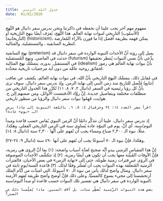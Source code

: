 ```yaml
---
title:  جدول الله الزمني
date:  01/01/2020
---
```


مفهوم مهم آخر يجب علينا أن نحفظه في ذاكرتنا ونحن ندرس سفر دانيال هو النَّهج (الأسلوب) التاريخي لنبوات نهاية العالم. هذا النَّهج، يُعرَف أيضًا بنهج التاريخية أو (التأريخانية) (historicism)، يمكن فهمه بطريقة أفضل إذا ما قورِن بالآراء المُعارضة كنظرية السابقية ، والمستقبلية، والمثالية.

نهج السابقية (preterism) يميل إلى رؤية أنَّ الأحداث النبوية الواردة في سفر دانيال قد حدثت في الماضي. ونهج المُستقبلية (futurism) يدَّعي بأنَّ نفس النبوات يُنتظر تحقيقها في المستقبل. بدوره، يتمسَّك نهج المثالية (idealism) بأنَّ نبوات نهاية العالم هي رموز لحقائق روحية عامَّة من دون أية مرجعيات تاريخية محدَّدة.

في مُقابل ذلك، يتمسَّك النهج التاريخي بأنَّ الله، في نبوات نهاية العالم، يكشف عن تعاقب (تتابع) مُتَّصل للتاريخ منذ زمن النبي إلى نهاية الزمن. وإذ ندرس سفر دانيال، سوف نرى بأنَّ كل رؤيا رئيسية في السفر (دانيال ٢، ٧، ٨، ١١) تُكرِّر هذا الجدول التاريخي من منطلقات مختلفة وبتفاصيل جديدة. إنَّ روَّاد الأدفنتست الأوائل، ومن ضمنهم إلن ج. هوايت، فَهِمُوا نبوات سفر دانيال والرؤيا من منظور تاريخي.

`اقرأ سفر العدد ١٤: ٣٤ وحزقيال ٤: ٥، ٦. باللغة النبوية إلى ماذا يرمز الـ «يوم» عادة؟`

إذ ندرس سفر دانيال، علينا أن نتذكَّر دائمًا أنَّ الزمن النبوي يُقاس حسب قاعدة ومبدأ اليوم/سنة. أي أنَّ، يوم في النبوّة عادة يُساوي سنة في الزمن التاريخي الفعلي. وهكذا، مثلًا، نبوة الـ ٢,٣٠٠ صباح ومساء يجب أن تُفهم على أنَّها ٢,٣٠٠ سنة (دانيال ٨: ١٤).

وهكذا، فإنَّ نبوة الـ ٧٠ أسبوعًا يجب أن تُفهم على أنها ٤٩٠ سنة (دانيال ٩: ٢٤-٢٧).

إنَّ هذا المقياس الزمني يبدو أنَّه صحيح لعدَّة أسباب واضحة: (١) بما أنَّ الرؤى هي رمزية، فإنَّ الأوقات المُبيَّنة معها يجب أن تكون هي أيضًا رمزية. (٢) إذ تتكشَّف الأحداث الموصوفة في الرؤى عبر فترات زمنية طويلة، حتى إلى «نهاية الزمن» في بعض الأحيان، فالفترات الزمنية المُتعلِّقة بهذه النبوات يجب أن تُفسَّر وفقًا لذلك. (٣) قاعدة السنة/يوم ثابتة في سفر دانيال. ومثال واضح لذلك يأتي من نبوة الـ ٧٠ أسبوعًا، التي امتدَّت من أيَّام الملك أرتحشستا إلى مجيء يسوع كالمسيَّا. وعلى ذلك فإنَّ أوضح وأصَح طريقة لفهم الأزمنة النبوية الواردة في سفر دانيال هي تفسير تلك النبوات حسب قاعدة أو مبدأ اليوم/سنة.

`بعض هذه النبوات الزَّمنية تُغطِّي مئات، بل آلاف السنين. ماذا يُعلِّمنا ذلك عن الصبر؟`